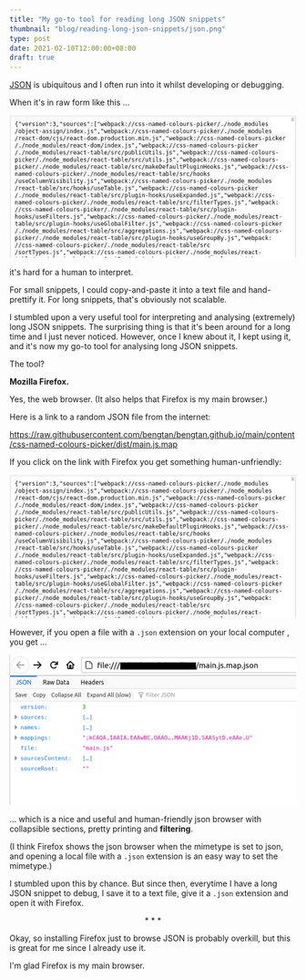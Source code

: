 ```yaml
---
title: "My go-to tool for reading long JSON snippets"
thumbnail: "blog/reading-long-json-snippets/json.png"
type: post
date: 2021-02-10T12:00:00+08:00
draft: true
---
```


[JSON](https://www.json.org/json-en.html) is ubiquitous and I often run into it whilst developing or debugging.

When it's in raw form like this ...

![json as raw text](plaintext.jpg)

it's hard for a human to interpret.

For small snippets, I could copy-and-paste it into a text file and hand-prettify it. For long snippets, that's obviously not scalable.

I stumbled upon a very useful tool for interpreting and analysing (extremely) long JSON snippets. The surprising thing is that it's been around for a long time and I just never noticed. However, once I knew about it, I kept using it, and it's now my go-to tool for analysing long JSON snippets.

The tool?

**Mozilla Firefox.**

Yes, the web browser. (It also helps that Firefox is my main browser.)

Here is a link to a random JSON file from the internet:

https://raw.githubusercontent.com/bengtan/bengtan.github.io/main/content/css-named-colours-picker/dist/main.js.map

If you click on the link with Firefox you get something human-unfriendly:

![json as raw text](plaintext.jpg)

However, if you open a file with a `.json` extension on your local computer , you get ...

![json in firefox json browser](json.png)

... which is a nice and useful and human-friendly json browser with collapsible sections, pretty printing and **filtering**.

(I think Firefox shows the json browser when the mimetype is set to json, and opening a local file with a `.json` extension is an easy way to set the mimetype.)

I stumbled upon this by chance. But since then, everytime I have a long JSON snippet to debug, I save it to a text file, give it a `.json` extension and open it with Firefox.

<p style="text-align: center;">* * *</p>

Okay, so installing Firefox just to browse JSON is probably overkill, but this is great for me since I already use it.

I'm glad Firefox is my main browser.

